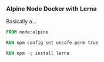 ### Alpine Node Docker with Lerna

Basically a...

```dockerfile
FROM node:alpine

RUN npm config set unsafe-perm true

RUN npm -g install lerna
```
